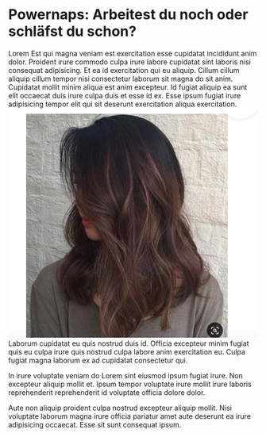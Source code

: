 # Powernaps: Arbeitest du noch oder schläfst du schon?

Lorem Est qui magna veniam est exercitation esse cupidatat incididunt anim dolor. Proident irure commodo culpa irure labore cupidatat sint laboris nisi consequat adipisicing. Et ea id exercitation qui eu aliquip. Cillum cillum aliquip cillum tempor nisi consectetur laborum sit magna do sit anim. Cupidatat mollit minim aliqua est anim excepteur. Id fugiat aliquip ea sunt elit occaecat duis irure culpa duis et esse id ex. Esse ipsum fugiat irure adipisicing tempor elit qui sit deserunt exercitation aliqua exercitation.
![irgendwas](P1.png)
Laborum cupidatat eu quis nostrud duis id. Officia excepteur minim fugiat quis eu culpa irure quis nostrud culpa labore anim exercitation eu. Culpa fugiat magna laborum ex ad cupidatat consectetur qui.

In irure voluptate veniam do Lorem sint eiusmod ipsum fugiat irure. Non excepteur aliquip mollit et. Ipsum tempor voluptate irure mollit irure laboris reprehenderit reprehenderit id voluptate officia dolore dolor.

Aute non aliquip proident culpa nostrud excepteur aliquip mollit. Nisi voluptate laborum magna irure officia pariatur amet aute deserunt ea irure adipisicing occaecat. Esse sit sunt consequat ipsum.